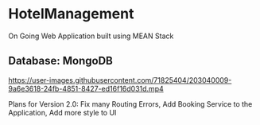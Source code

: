 # HotelManagement
On Going Web Application built using MEAN Stack

<h2>Database: MongoDB </h2>





https://user-images.githubusercontent.com/71825404/203040009-9a6e3618-24fb-4851-8427-ed16f16d031d.mp4



Plans for Version 2.0:
 Fix many Routing Errors,  Add Booking Service to the Application, Add more style to UI

